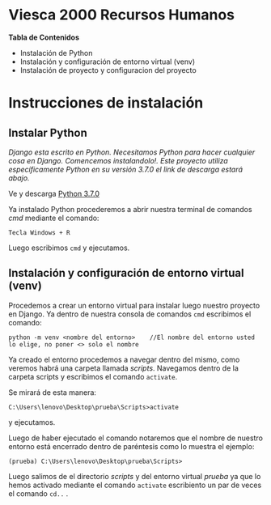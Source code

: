 # Viesca 2000 Recursos Humanos

**Tabla de Contenidos**
- Instalación de Python
- Instalación y configuración de entorno virtual (venv)
- Instalación de proyecto y configuracion del proyecto

# Instrucciones de instalación

## Instalar Python
  
*Django esta escrito en Python. Necesitamos Python para hacer cualquier cosa en Django. Comencemos instalandolo!. Este proyecto utiliza específicamente Python en su versión 3.7.0* *el link de descarga estará abajo.*

Ve y descarga [Python 3.7.0](https://www.python.org/downloads/release/python-370/) 

Ya instalado Python procederemos a abrir nuestra terminal de comandos *cmd* mediante el comando:

`Tecla Windows + R`

Luego escribimos `cmd` y ejecutamos.

## Instalación y configuración de entorno virtual (venv)

Procedemos a crear un entorno virtual para instalar luego nuestro proyecto en Django. Ya dentro de nuestra consola de comandos `cmd` escribimos el comando:

 ```
 python -m venv <nombre del entorno>    //El nombre del entorno usted lo elige, no poner <> solo el nombre
 ```              
 
Ya creado el entorno procedemos a navegar dentro del mismo, como veremos habrá una carpeta llamada *scripts*. Navegamos dentro de la carpeta scripts y escribimos el comando `activate`. 

Se mirará de esta manera:
```
C:\Users\lenovo\Desktop\prueba\Scripts>activate
```
y ejecutamos.

Luego de haber ejecutado el comando notaremos que el nombre de nuestro entorno está encerrado dentro de paréntesis como lo muestra el ejemplo:

```
(prueba) C:\Users\lenovo\Desktop\prueba\Scripts>
```
Luego salimos de el directorio *scripts* y del entorno virtual *prueba* ya que lo hemos activado mediante el comando `activate` escribiento un par de veces  el comando `cd..` .

